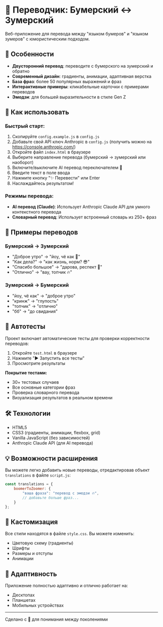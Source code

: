 # 🔄 Переводчик: Бумерский ↔ Зумерский

Веб-приложение для перевода между "языком бумеров" и "языком зумеров" с юмористическим подходом.

## 🎯 Особенности

- **Двусторонний перевод**: переводите с бумерского на зумерский и обратно
- **Современный дизайн**: градиенты, анимации, адаптивная верстка
- **База фраз**: более 50 популярных выражений и фраз
- **Интерактивные примеры**: кликабельные карточки с примерами переводов
- **Эмодзи**: для большей выразительности в стиле Gen Z

## 🚀 Как использовать

### Быстрый старт:
1. Скопируйте `config.example.js` в `config.js`
2. Добавьте свой API ключ Anthropic в `config.js` (получить можно на https://console.anthropic.com/)
3. Откройте файл `index.html` в браузере
4. Выберите направление перевода (бумерский → зумерский или наоборот)
5. Включите/выключите AI перевод переключателем 🤖
6. Введите текст в поле ввода
7. Нажмите кнопку "✨ Перевести" или Enter
8. Наслаждайтесь результатом!

### Режимы перевода:
- **AI перевод (Claude)**: Использует Anthropic Claude API для умного контекстного перевода
- **Словарный перевод**: Использует встроенный словарь из 250+ фраз

## 📝 Примеры переводов

### Бумерский → Зумерский
- "Доброе утро" → "йоу, чё как 🌅"
- "Как дела?" → "как жизнь, норм? 😎"
- "Спасибо большое" → "дарова, респект 💯"
- "Отлично" → "вау, топчик 🔥"

### Зумерский → Бумерский
- "йоу, чё как" → "доброе утро"
- "кринж" → "глупость"
- "топчик" → "отлично"
- "бб" → "до свидания"

## 🧪 Автотесты

Проект включает автоматические тесты для проверки корректности переводов:

1. Откройте `test.html` в браузере
2. Нажмите "▶️ Запустить все тесты"
3. Просмотрите результаты

**Покрытие тестами:**
- 30+ тестовых случаев
- Все основные категории фраз
- Проверка словарного перевода
- Визуализация результатов в реальном времени

## 🛠 Технологии

- HTML5
- CSS3 (градиенты, анимации, flexbox, grid)
- Vanilla JavaScript (без зависимостей)
- Anthropic Claude API (для AI перевода)

## 💡 Возможности расширения

Вы можете легко добавить новые переводы, отредактировав объект `translations` в файле `script.js`:

```javascript
const translations = {
    boomerToZoomer: {
        "ваша фраза": "перевод с эмодзи 🔥",
        // добавьте больше фраз...
    }
};
```

## 🎨 Кастомизация

Все стили находятся в файле `style.css`. Вы можете изменить:
- Цветовую схему (градиенты)
- Шрифты
- Размеры и отступы
- Анимации

## 📱 Адаптивность

Приложение полностью адаптивно и отлично работает на:
- Десктопах
- Планшетах
- Мобильных устройствах

---

Сделано с 💜 для понимания между поколениями

